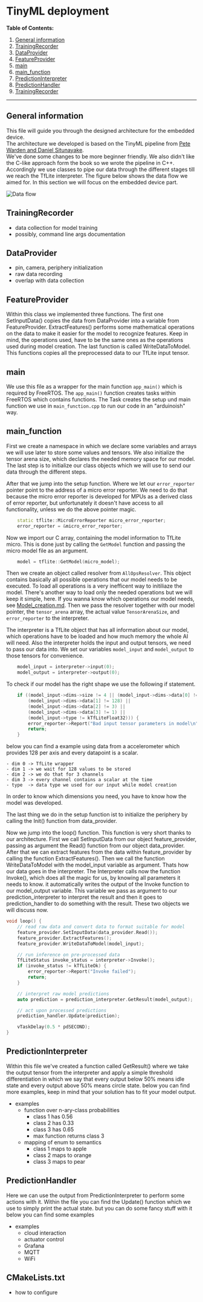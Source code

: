 # TinyML deployment 

**Table of Contents:**

1. [General information](#generalinformation)
1. [TrainingRecorder](#trainingrecorder)
1. [DataProvider](#dataprovider)
1. [FeatureProvider](#featureprovider)
1. [main](#main)
1. [main_function](#mainfunction)
1. [PredictionInterpreter](#predictioninterpreter)
1. [PredictionHandler](#predictionhandler)
1. [TrainingRecorder](#trainingrecorder)

---

## General information
This file will guide you through the designed architecture for the embedded device. <br> The architecture we developed is based on the TinyML pipeline from [Pete Warden and Daniel Situnayake](https://tinymlbook.files.wordpress.com/2020/01/tflite_micro_preview.pdf). <br> We've done some changes to be more beginner friendly. We also didn't like the C-like approach form the book so we wrote the pipeline in C++. <br> Accordingly we use classes to pipe our data through the different stages till we reach the TfLite interpreter. The figure below shows the data flow we aimed for. In this section we will focus on the embedded device part. 

![Data flow](/img/schema_pipeline_simplified.png)

## TrainingRecorder

- data collection for model training
- possibly, command line args documentation

## DataProvider

- pin, camera, periphery initialization
- raw data recording
- overlap with data collection

## FeatureProvider

Within this class we implemented three functions. The first one SetInputData() copies the data from DataProvider into a variable from FeatureProvider. ExtractFeatures() performs some mathematical operations on the data to make it easier for the model to recognize features. Keep in mind, the operations used, have to be the same ones as the operations used during model creation. The last function is called WriteDataToModel. This functions copies all the preprocessed data to our TfLite input tensor.

## main

We use this file as a wrapper for the main function `app_main()` which is required by FreeRTOS. The `app_main()` function creates tasks within FreeRTOS which contains functions. The Task creates the setup und main function we use in `main_function.cpp` to run our code in an "arduinoish" way.


## main_function

First we create a namespace in which we declare some variables and arrays we will use later to store some values and tensors. We also initialize the tensor arena size, which declares the needed memory space for our model. The last step is to initialize our class objects which we will use to send our data through the different steps.

After that we jump into the setup function. Where we let our `error_reporter` pointer point to the address of a micro error reporter. We need to do that because the micro error reporter is developed for MPUs as a derived class of error reporter, but unfortunately it doesn't have access to all functionality, unless we do the above pointer magic.

```c++
    static tflite::MicroErrorReporter micro_error_reporter;
    error_reporter = &micro_error_reporter;
```
Now we import our C array, containing the model information to TfLite micro.
This is done just by calling the `GetModel` function and passing the micro model file as an argument.

```c++
    model = tflite::GetModel(micro_model);
```

Then we create an object called resolver from `AllOpsResolver`. This object contains basically all possible operations that our model needs to be executed. To load all operations is a very inefficent way to initiliaze the model. There's another way to load only the needed operations but we will keep it simple, here. If you wanna know which operations our model needs, see [Model_creation.md](../model_creation/README.md).
Then we pass the resolver together with our model pointer, the `tensor_arena` array, the actual value `TensorArenaSize`, and `error_reporter` to the interpreter.

The interpreter is a TfLite object that has all information about our model, which operations have to be loaded and how much memory the whole AI will need.
Also the interpreter holds the input and output tensors, we need to pass our data into. 
We set our variables `model_input` and `model_output` to those tensors for convenience.

```c++
    model_input = interpreter->input(0);
    model_output = interpreter->output(0);
```
To check if our model has the right shape we use the following if statement.

```c++
    if ((model_input->dims->size != 4 || (model_input->dims->data[0] != 1) ||
        (model_input->dims->data[1] != 128) ||
        (model_input->dims->data[2] != 3) ||
        (model_input->dims->data[3] != 1) ||
        (model_input->type != kTfLiteFloat32))) {
        error_reporter->Report("Bad input tensor parameters in model\n");
        return;
    }
```
below you can find a example using data from a accelerometer which provides 128 per axis and every datapoint is a scalar.

    - dim 0 -> TfLite wrapper
    - dim 1 -> we wait for 128 values to be stored
    - dim 2 -> we do that for 3 channels
    - dim 3 -> every channel contains a scalar at the time
    - type  -> data type we used for our input while model creation

In order to know which dimensions you need, you have to know how the model was developed.

The last thing we do in the setup function ist to initialize the periphery by calling the Init() function from data_provider.

Now we jump into the loop() function. This function is very short thanks to our architecture. First we call SetInputData from our object feature_provider, passing as argument the Read() function from our object data_provider. After that we can extract features from the data within feature_provider by calling the function ExtractFeatures(). Then we call the function WriteDataToModel with the model_input variable as argument. Thats how our data goes in the interpreter.
The Interpreter calls now the function Invoke(), which does all the magic for us, by knowing all parameters it needs to know. it automatically writes the output of the Invoke function to our model_output variable. This variable we pass as argument to our prediction_interpreter to interpret the result and then it goes to prediction_handler to do something with the result. These two objects we will discuss now.

```c++
void loop() {
    // read raw data and convert data to format suitable for model
    feature_provider.SetInputData(data_provider.Read());
    feature_provider.ExtractFeatures();
    feature_provider.WriteDataToModel(model_input);

    // run inference on pre-processed data
    TfLiteStatus invoke_status = interpreter->Invoke();
    if (invoke_status != kTfLiteOk) {
        error_reporter->Report("Invoke failed");
        return;
    }

    // interpret raw model predictions
    auto prediction = prediction_interpreter.GetResult(model_output);

    // act upon processed predictions
    prediction_handler.Update(prediction);

    vTaskDelay(0.5 * pdSECOND);
}
```

## PredictionInterpreter

Within this file we've created a function called GetResult() where we take the output tensor from the interpreter and apply a simple threshold differentiation in which we say that every output below 50% means idle state and every output above 50% means circle state. below you can find more examples, keep in mind that your solution has to fit your model output.

- examples
    - function over n-ary-class probabilities
        - class 1 has 0.56
        - class 2 has 0.33
        - class 3 has 0.65
        - max function returns class 3
    - mapping of enum to semantics
        - class 1 maps to apple
        - class 2 maps to orange
        - class 3 maps to pear

## PredictionHandler

Here we can use the output from PredictionInterpreter to perform some actions with it. Within the file you can find the Update() function which we use to simply print the actual state. but you can do some fancy stuff with it below you can find some examples

- examples
    - cloud interaction
    - actuator control
    - Grafana
    - MQTT
    - WiFi

## CMakeLists.txt

- how to configure

